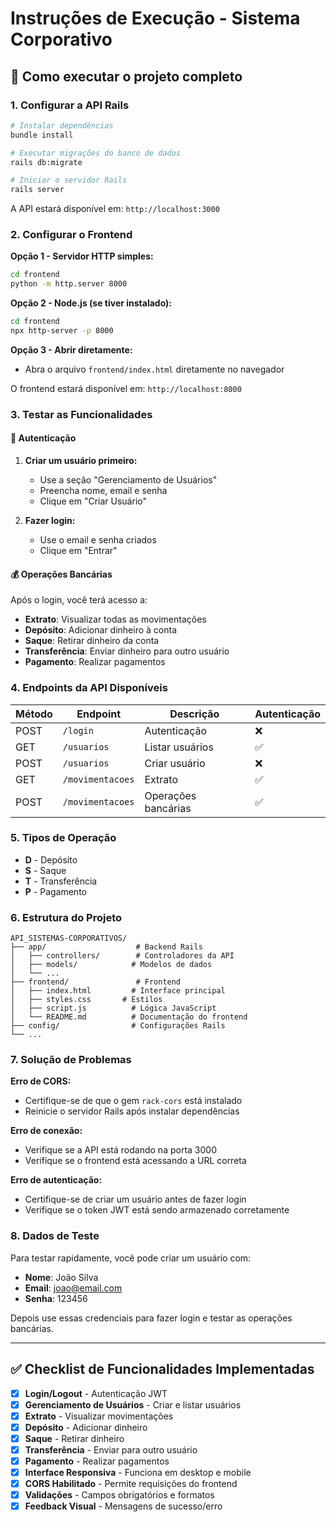 # Instruções de Execução - Sistema Corporativo

## 🚀 Como executar o projeto completo

### 1. Configurar a API Rails

```bash
# Instalar dependências
bundle install

# Executar migrações do banco de dados
rails db:migrate

# Iniciar o servidor Rails
rails server
```

A API estará disponível em: `http://localhost:3000`

### 2. Configurar o Frontend

**Opção 1 - Servidor HTTP simples:**
```bash
cd frontend
python -m http.server 8000
```

**Opção 2 - Node.js (se tiver instalado):**
```bash
cd frontend
npx http-server -p 8000
```

**Opção 3 - Abrir diretamente:**
- Abra o arquivo `frontend/index.html` diretamente no navegador

O frontend estará disponível em: `http://localhost:8000`

### 3. Testar as Funcionalidades

#### 🔐 Autenticação
1. **Criar um usuário primeiro:**
   - Use a seção "Gerenciamento de Usuários"
   - Preencha nome, email e senha
   - Clique em "Criar Usuário"

2. **Fazer login:**
   - Use o email e senha criados
   - Clique em "Entrar"

#### 💰 Operações Bancárias
Após o login, você terá acesso a:

- **Extrato**: Visualizar todas as movimentações
- **Depósito**: Adicionar dinheiro à conta
- **Saque**: Retirar dinheiro da conta  
- **Transferência**: Enviar dinheiro para outro usuário
- **Pagamento**: Realizar pagamentos

### 4. Endpoints da API Disponíveis

| Método | Endpoint | Descrição | Autenticação |
|--------|----------|-----------|--------------|
| POST | `/login` | Autenticação | ❌ |
| GET | `/usuarios` | Listar usuários | ✅ |
| POST | `/usuarios` | Criar usuário | ❌ |
| GET | `/movimentacoes` | Extrato | ✅ |
| POST | `/movimentacoes` | Operações bancárias | ✅ |

### 5. Tipos de Operação

- **D** - Depósito
- **S** - Saque
- **T** - Transferência  
- **P** - Pagamento

### 6. Estrutura do Projeto

```
API_SISTEMAS-CORPORATIVOS/
├── app/                    # Backend Rails
│   ├── controllers/        # Controladores da API
│   ├── models/            # Modelos de dados
│   └── ...
├── frontend/               # Frontend
│   ├── index.html         # Interface principal
│   ├── styles.css       # Estilos
│   ├── script.js          # Lógica JavaScript
│   └── README.md          # Documentação do frontend
├── config/                # Configurações Rails
└── ...
```

### 7. Solução de Problemas

**Erro de CORS:**
- Certifique-se de que o gem `rack-cors` está instalado
- Reinicie o servidor Rails após instalar dependências

**Erro de conexão:**
- Verifique se a API está rodando na porta 3000
- Verifique se o frontend está acessando a URL correta

**Erro de autenticação:**
- Certifique-se de criar um usuário antes de fazer login
- Verifique se o token JWT está sendo armazenado corretamente

### 8. Dados de Teste

Para testar rapidamente, você pode criar um usuário com:
- **Nome**: João Silva
- **Email**: joao@email.com  
- **Senha**: 123456

Depois use essas credenciais para fazer login e testar as operações bancárias.

---

## ✅ Checklist de Funcionalidades Implementadas

- [x] **Login/Logout** - Autenticação JWT
- [x] **Gerenciamento de Usuários** - Criar e listar usuários
- [x] **Extrato** - Visualizar movimentações
- [x] **Depósito** - Adicionar dinheiro
- [x] **Saque** - Retirar dinheiro
- [x] **Transferência** - Enviar para outro usuário
- [x] **Pagamento** - Realizar pagamentos
- [x] **Interface Responsiva** - Funciona em desktop e mobile
- [x] **CORS Habilitado** - Permite requisições do frontend
- [x] **Validações** - Campos obrigatórios e formatos
- [x] **Feedback Visual** - Mensagens de sucesso/erro